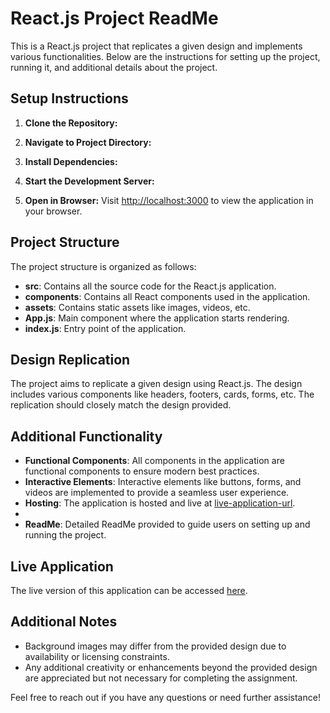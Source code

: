 # React.js Project ReadMe

This is a React.js project that replicates a given design and implements various functionalities. Below are the instructions for setting up the project, running it, and additional details about the project.

## Setup Instructions

1. **Clone the Repository:**

2. **Navigate to Project Directory:**

3. **Install Dependencies:**

4. **Start the Development Server:**

5. **Open in Browser:**
Visit [http://localhost:3000](http://localhost:3000) to view the application in your browser.

## Project Structure

The project structure is organized as follows:

- **src**: Contains all the source code for the React.js application.
- **components**: Contains all React components used in the application.
- **assets**: Contains static assets like images, videos, etc.
- **App.js**: Main component where the application starts rendering.
- **index.js**: Entry point of the application.

## Design Replication

The project aims to replicate a given design using React.js. The design includes various components like headers, footers, cards, forms, etc. The replication should closely match the design provided.

## Additional Functionality

- **Functional Components**: All components in the application are functional components to ensure modern best practices.
- **Interactive Elements**: Interactive elements like buttons, forms, and videos are implemented to provide a seamless user experience.
- **Hosting**: The application is hosted and live at [live-application-url](https://stupendous-kitsune-e97e54.netlify.app/).
- 
- **ReadMe**: Detailed ReadMe provided to guide users on setting up and running the project.

## Live Application

The live version of this application can be accessed [here](https://stupendous-kitsune-e97e54.netlify.app/).

## Additional Notes

- Background images may differ from the provided design due to availability or licensing constraints.
- Any additional creativity or enhancements beyond the provided design are appreciated but not necessary for completing the assignment.

Feel free to reach out if you have any questions or need further assistance!
